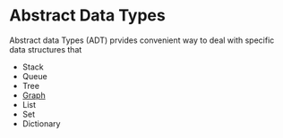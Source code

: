 # Abstract Data Types 

Abstract data Types (ADT) prvides convenient way to deal with specific data structures that 

* Stack
* Queue
* Tree
* [Graph](#GRAPH.md)
* List
* Set
* Dictionary


